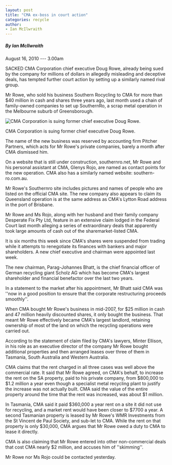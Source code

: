 ```yaml
---
layout: post
title: "CMA ex-boss in court action"
categories: recycle
author:
- Ian McIlwraith
---
```



##### By Ian McIlwraith

August 16, 2010 --- 3.00am


SACKED CMA Corporation chief executive Doug Rowe, already being sued by the company for millions of dollars in allegedly misleading and deceptive deals, has tempted further court action by setting up a similarly named rival group.

Mr Rowe, who sold his business Southern Rocycling to CMA for more than $40 million in cash and shares three years ago, last month used a chain of family-owned companies to set up SouthernRo, a scrap metal operation in the Melbourne suburb of Greensborough.

![CMA Corporation is suing former chief executive Doug Rowe.](https://static.ffx.io/images/$width_620%2C$height_349/t_crop_fill/q_86%2Cf_auto/59a94da2ed133bf94a1998c46eaa9d54d96408d8)

CMA Corporation is suing former chief executive Doug Rowe.

The name of the new business was reserved by accounting firm Pitcher Partners, which acts for Mr Rowe's private companies, barely a month after CMA dismissed him.

On a website that is still under construction, southernro.net, Mr Rowe and his personal assistant at CMA, Glenys Rojo, are named as contact points for the new operation. CMA also has a similarly named website: southern-ro.com.au.

Mr Rowe's Southernro site includes pictures and names of people who are listed on the official CMA site. The new company also appears to claim its Queensland operation is at the same address as CMA's Lytton Road address in the port of Brisbane.

Mr Rowe and Ms Rojo, along with her husband and their family company Desperate Fix Pty Ltd, feature in an extensive claim lodged in the Federal Court last month alleging a series of extraordinary deals that apparently took large amounts of cash out of the sharemarket-listed CMA.

It is six months this week since CMA's shares were suspended from trading while it attempts to renegotiate its finances with bankers and major shareholders. A new chief executive and chairman were appointed last week.

The new chairman, Parag-Johannes Bhatt, is the chief financial officer of German recycling giant Scholz AG which has become CMA's largest shareholder and financial benefactor over the last two years.

In a statement to the market after his appointment, Mr Bhatt said CMA was ''now in a good position to ensure that the corporate restructuring proceeds smoothly''.

When CMA bought Mr Rowe's business in mid-2007, for $25 million in cash and 47 million heavily discounted shares, it only bought the business. That meant Mr Rowe effectively became CMA's largest landlord, retaining ownership of most of the land on which the recycling operations were carried out.

According to the statement of claim filed by CMA's lawyers, Minter Ellison, in his role as an executive director of the company Mr Rowe bought additional properties and then arranged leases over three of them in Tasmania, South Australia and Western Australia.

CMA claims that the rent charged in all three cases was well above the commercial rate. It said that Mr Rowe agreed, on CMA's behalf, to increase the rent on the SA property, paid to his private company, from $800,000 to $1.2 million a year even though a specialist metal recycling plant to justify the increase was not actually built. CMA said the value of the entire property around the time that the rent was increased, was about $1 million.

In Tasmania, CMA said it paid $360,000 a year rent on a site it did not use for recycling, and a market rent would have been closer to $7700 a year. A second Tasmanian property is leased by Mr Rowe's WMR Investments from the St Vincent de Paul Society, and sub-let to CMA. While the rent on that property is only $30,000, CMA argues that Mr Rowe owed a duty to CMA to lease it directly.

CMA is also claiming that Mr Rowe entered into other non-commercial deals that cost CMA nearly $2 million, and accuses him of ''skimming''.

Mr Rowe nor Ms Rojo could be contacted yesterday.